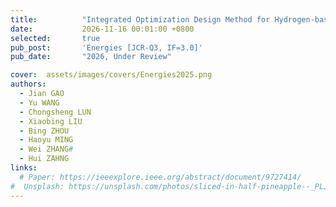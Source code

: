 ```yaml
---
title:          "Integrated Optimization Design Method for Hydrogen-based Multi-energy Systems via Reinforcement Learning"
date:           2026-11-16 00:01:00 +0800
selected:       true
pub_post:       'Energies [JCR-Q3, IF=3.0]'
pub_date:       "2026, Under Review"

cover:  assets/images/covers/Energies2025.png
authors:
  - Jian GAO
  - Yu WANG
  - Chongsheng LUN
  - Xiaobing LIU
  - Bing ZHOU
  - Haoyu MING
  - Wei ZHANG#
  - Hui ZAHNG
links:
  # Paper: https://ieeexplore.ieee.org/abstract/document/9727414/
#  Unsplash: https://unsplash.com/photos/sliced-in-half-pineapple--_PLJZmHZzk
---
```

